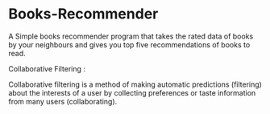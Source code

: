 # Books-Recommender
A Simple books recommender program that takes the rated data of books by your neighbours and gives you top five recommendations of books to read. 

Collaborative Filtering :

Collaborative filtering is a method of making automatic predictions (filtering) about the interests of a user by collecting preferences or taste information from many users (collaborating).
